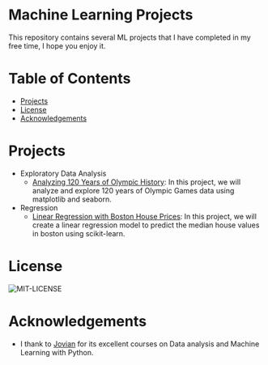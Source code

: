# Machine Learning Projects <!-- omit in toc -->
This repository contains several ML projects that I have completed in my free time, I hope you enjoy it.

# Table of Contents <!-- omit in toc -->
- [Projects](#projects)
- [License](#license)
- [Acknowledgements](#acknowledgements)


# Projects
- Exploratory Data Analysis
  - [Analyzing 120 Years of Olympic History](1.Exploratory_Data_Analysis/1.analyzing_120_years_of_olympic_history.ipynb): In this project, we will analyze and explore 120 years of Olympic Games data using matplotlib and seaborn.
- Regression
  - [Linear Regression with Boston House Prices](2.Regression/1.linear_regression_with_boston_house_prices.ipynb): In this project, we will create a linear regression model to predict the median house values in boston using scikit-learn.
# License

![MIT-LICENSE](https://img.shields.io/github/license/jbcamacho/ML_projects)

# Acknowledgements
- I thank to [Jovian](https://jovian.ai/) for its excellent courses on Data analysis and Machine Learning with Python.